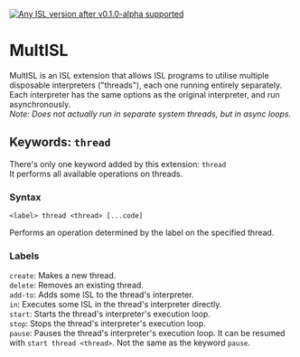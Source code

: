 [![Any ISL version after v0.1.0-alpha supported](https://img.shields.io/badge/ISL-after_v0.1.0--alpha-00e3ff "Any ISL version after v0.1.0-alpha supported")](https://github.com/LightningLaser8/ISL)
# MultISL
MultISL is an ISL extension that allows ISL programs to utilise multiple disposable interpreters ("threads"), each one running entirely separately.  
Each interpreter has the same options as the original interpreter, and run asynchronously.  
*Note: Does not actually run in separate system threads, but in async loops.*
## Keywords: `thread`
There's only one keyword added by this extension: `thread`  
It performs all available operations on threads.  
### Syntax
```isl
<label> thread <thread> [...code]
```
Performs an operation determined by the label on the specified thread.
### Labels
`create`: Makes a new thread.  
`delete`: Removes an existing thread.  
`add-to`: Adds some ISL to the thread's interpreter.  
`in`: Executes some ISL in the thread's interpreter directly.  
`start`: Starts the thread's interpreter's execution loop.  
`stop`: Stops the thread's interpreter's execution loop.  
`pause`: Pauses the thread's interpreter's execution loop. It can be resumed with `start thread <thread>`. Not the same as the keyword `pause`.  